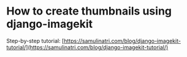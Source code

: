 # How to create thumbnails using django-imagekit

Step-by-step tutorial: [https://samulinatri.com/blog/django-imagekit-tutorial/](https://samulinatri.com/blog/django-imagekit-tutorial/)